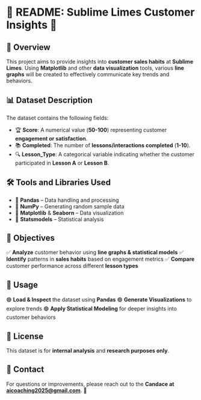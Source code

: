 # 🌿 **README: Sublime Limes Customer Insights** 🍋

## 🎯 **Overview**
This project aims to provide insights into **customer sales habits** at **Sublime Limes**. Using **Matplotlib** and other **data visualization** tools, various **line graphs** will be created to effectively communicate key trends and behaviors.

## 📊 **Dataset Description**
The dataset contains the following fields:
- 🏆 **Score**: A numerical value (**50-100**) representing customer **engagement or satisfaction**.
- 📚 **Completed**: The number of **lessons/interactions completed** (**1-10**).
- 🔍 **Lesson_Type**: A categorical variable indicating whether the customer participated in **Lesson A** or **Lesson B**.

## 🛠 **Tools and Libraries Used**
- 📌 **Pandas** – Data handling and processing
- 📌 **NumPy** – Generating random sample data
- 📌 **Matplotlib** & **Seaborn** – Data visualization
- 📌 **Statsmodels** – Statistical analysis

## 🎯 **Objectives**
✅ **Analyze** customer behavior using **line graphs & statistical models**
✅ **Identify** patterns in **sales habits** based on engagement metrics
✅ **Compare** customer performance across different **lesson types**

## 🚀 **Usage**
🟢 **Load & Inspect** the dataset using **Pandas**
🟢 **Generate Visualizations** to explore trends
🟢 **Apply Statistical Modeling** for deeper insights into customer behaviors

## 📜 **License**
This dataset is for **internal analysis** and **research purposes only**.

## 📩 **Contact**
For questions or improvements, please reach out to the **Candace at aicoaching2025@gmail.com**. 🍈

